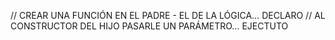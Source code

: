 // CREAR UNA FUNCIÓN EN EL PADRE - EL DE LA LÓGICA… DECLARO
// AL CONSTRUCTOR DEL HIJO PASARLE UN PARÁMETRO… EJECTUTO
